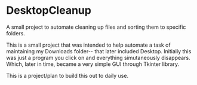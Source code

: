 # DesktopCleanup
A small project to automate cleaning up files and sorting them to specific folders.

This is a small project that was intended to help automate a task of maintaining my Downloads folder-- that later included Desktop.
Initially this was just a program you click on and everything simutaneously disappears. Which, later in time, became a very simple GUI
through Tkinter library.

This is a project/plan to build this out to daily use. 


